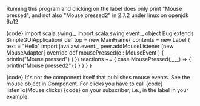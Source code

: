 Running this program and clicking on the label does only print "Mouse pressed", and not also "Mouse pressed2" in 2.7.2 under linux on openjdk 6u12

{code}
import scala.swing._
import scala.swing.event._
object Bug extends SimpleGUIApplication{
def top = new MainFrame{
     contents = new Label { text = "Hello"
      import java.awt.event._
      peer.addMouseListener (new MouseAdapter{
        override def mousePressed(e : MouseEvent ) {
          println("Mouse pressed")
        }
      })
      reactions += {
	     case MousePressed(_,_,_,_,_) => {
	       println("Mouse pressed2")
	     }
      }
}
}
}

{code}
It's not the component itself that publishes mouse events. See the mouse object in Component. For clicks you have to call 
{code}
listenTo(Mouse.clicks)
{code}
on your subscriber, i.e., in the label in your example.
